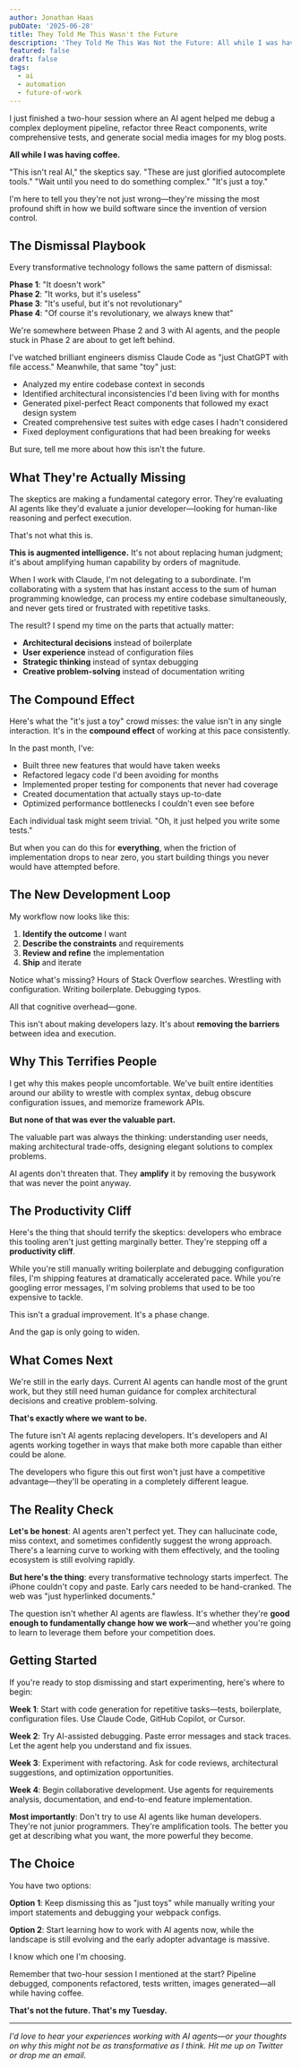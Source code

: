 ```yaml
---
author: Jonathan Haas
pubDate: '2025-06-28'
title: They Told Me This Wasn't the Future
description: 'They Told Me This Was Not the Future: All while I was having coffee. "This isn''t real AI," the skeptics say.'
featured: false
draft: false
tags:
  - ai
  - automation
  - future-of-work
---
```


I just finished a two-hour session where an AI agent helped me debug a complex deployment pipeline, refactor three React components, write comprehensive tests, and generate social media images for my blog posts.

**All while I was having coffee.**

"This isn't real AI," the skeptics say. "These are just glorified autocomplete tools." "Wait until you need to do something complex." "It's just a toy."

I'm here to tell you they're not just wrong—they're missing the most profound shift in how we build software since the invention of version control.

## The Dismissal Playbook

Every transformative technology follows the same pattern of dismissal:

**Phase 1**: "It doesn't work"  
**Phase 2**: "It works, but it's useless"  
**Phase 3**: "It's useful, but it's not revolutionary"  
**Phase 4**: "Of course it's revolutionary, we always knew that"

We're somewhere between Phase 2 and 3 with AI agents, and the people stuck in Phase 2 are about to get left behind.

I've watched brilliant engineers dismiss Claude Code as "just ChatGPT with file access." Meanwhile, that same "toy" just:

- Analyzed my entire codebase context in seconds
- Identified architectural inconsistencies I'd been living with for months
- Generated pixel-perfect React components that followed my exact design system
- Created comprehensive test suites with edge cases I hadn't considered
- Fixed deployment configurations that had been breaking for weeks

But sure, tell me more about how this isn't the future.

## What They're Actually Missing

The skeptics are making a fundamental category error. They're evaluating AI agents like they'd evaluate a junior developer—looking for human-like reasoning and perfect execution.

That's not what this is.

**This is augmented intelligence.** It's not about replacing human judgment; it's about amplifying human capability by orders of magnitude.

When I work with Claude, I'm not delegating to a subordinate. I'm collaborating with a system that has instant access to the sum of human programming knowledge, can process my entire codebase simultaneously, and never gets tired or frustrated with repetitive tasks.

The result? I spend my time on the parts that actually matter:

- **Architectural decisions** instead of boilerplate
- **User experience** instead of configuration files
- **Strategic thinking** instead of syntax debugging
- **Creative problem-solving** instead of documentation writing

## The Compound Effect

Here's what the "it's just a toy" crowd misses: the value isn't in any single interaction. It's in the **compound effect** of working at this pace consistently.

In the past month, I've:

- Built three new features that would have taken weeks
- Refactored legacy code I'd been avoiding for months
- Implemented proper testing for components that never had coverage
- Created documentation that actually stays up-to-date
- Optimized performance bottlenecks I couldn't even see before

Each individual task might seem trivial. "Oh, it just helped you write some tests."

But when you can do this for **everything**, when the friction of implementation drops to near zero, you start building things you never would have attempted before.

## The New Development Loop

My workflow now looks like this:

1. **Identify the outcome** I want
2. **Describe the constraints** and requirements
3. **Review and refine** the implementation
4. **Ship** and iterate

Notice what's missing? Hours of Stack Overflow searches. Wrestling with configuration. Writing boilerplate. Debugging typos.

All that cognitive overhead—gone.

This isn't about making developers lazy. It's about **removing the barriers** between idea and execution.

## Why This Terrifies People

I get why this makes people uncomfortable. We've built entire identities around our ability to wrestle with complex syntax, debug obscure configuration issues, and memorize framework APIs.

**But none of that was ever the valuable part.**

The valuable part was always the thinking: understanding user needs, making architectural trade-offs, designing elegant solutions to complex problems.

AI agents don't threaten that. They **amplify** it by removing the busywork that was never the point anyway.

## The Productivity Cliff

Here's the thing that should terrify the skeptics: developers who embrace this tooling aren't just getting marginally better. They're stepping off a **productivity cliff**.

While you're still manually writing boilerplate and debugging configuration files, I'm shipping features at dramatically accelerated pace. While you're googling error messages, I'm solving problems that used to be too expensive to tackle.

This isn't a gradual improvement. It's a phase change.

And the gap is only going to widen.

## What Comes Next

We're still in the early days. Current AI agents can handle most of the grunt work, but they still need human guidance for complex architectural decisions and creative problem-solving.

**That's exactly where we want to be.**

The future isn't AI agents replacing developers. It's developers and AI agents working together in ways that make both more capable than either could be alone.

The developers who figure this out first won't just have a competitive advantage—they'll be operating in a completely different league.

## The Reality Check

**Let's be honest**: AI agents aren't perfect yet. They can hallucinate code, miss context, and sometimes confidently suggest the wrong approach. There's a learning curve to working with them effectively, and the tooling ecosystem is still evolving rapidly.

**But here's the thing**: every transformative technology starts imperfect. The iPhone couldn't copy and paste. Early cars needed to be hand-cranked. The web was "just hyperlinked documents."

The question isn't whether AI agents are flawless. It's whether they're **good enough to fundamentally change how we work**—and whether you're going to learn to leverage them before your competition does.

## Getting Started

If you're ready to stop dismissing and start experimenting, here's where to begin:

**Week 1**: Start with code generation for repetitive tasks—tests, boilerplate, configuration files. Use Claude Code, GitHub Copilot, or Cursor.

**Week 2**: Try AI-assisted debugging. Paste error messages and stack traces. Let the agent help you understand and fix issues.

**Week 3**: Experiment with refactoring. Ask for code reviews, architectural suggestions, and optimization opportunities.

**Week 4**: Begin collaborative development. Use agents for requirements analysis, documentation, and end-to-end feature implementation.

**Most importantly**: Don't try to use AI agents like human developers. They're not junior programmers. They're amplification tools. The better you get at describing what you want, the more powerful they become.

## The Choice

You have two options:

**Option 1**: Keep dismissing this as "just toys" while manually writing your import statements and debugging your webpack configs.

**Option 2**: Start learning how to work with AI agents now, while the landscape is still evolving and the early adopter advantage is massive.

I know which one I'm choosing.

Remember that two-hour session I mentioned at the start? Pipeline debugged, components refactored, tests written, images generated—all while having coffee.

**That's not the future. That's my Tuesday.**

---

_I'd love to hear your experiences working with AI agents—or your thoughts on why this might not be as transformative as I think. Hit me up on Twitter or drop me an email._
